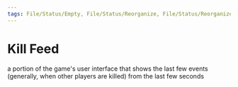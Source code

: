 ```yaml
---
tags: File/Status/Empty, File/Status/Reorganize, File/Status/Reorganize, File/Status/Recategorize, File/Status/Summarize, File/Status/Structuralize
---
```


# Kill Feed

a portion of the game's user interface that shows the last few events (generally, when other players are killed) from the last few seconds



